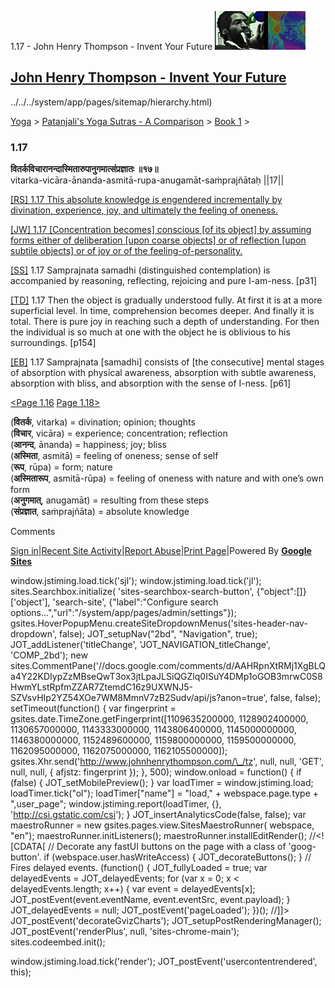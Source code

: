 1.17 - John Henry Thompson - Invent Your Future [![John Henry Thompson - Invent Your Future](../../../_/rsrc/1329567069254/config/customLogo.gif-revision=6.png)](../../../index.html)

[John Henry Thompson - Invent Your Future](../../../index.html)
---------------------------------------------------------------

../../../system/app/pages/sitemap/hierarchy.html)
    

[Yoga](../../../yoga.html)‎ > ‎[Patanjali's Yoga Sutras - A Comparison](../../patanjani.html)‎ > ‎[Book 1](../book-1.html)‎ > ‎

### 1.17

**वितर्कविचारानन्दास्मितारुपानुगमात्संप्रज्ञातः ॥१७॥**  
vitarka-vicāra-ānanda-asmitā-rupa-anugamāt-saṁprajñātaḥ ||17||  
  
  
[\[RS\] 1.17 This absolute knowledge is engendered incrementally by divination, experience, joy, and ultimately the feeling of oneness.](http://www.ashtangayoga.info/philosophy/yoga-sutra-patanjali/chapter-1/item/vitarka-vichara-ananda-asmita-rupa-anugamat/)  
  
[\[JW\] 1.17 \[Concentration becomes\] conscious \[of its object\] by assuming forms either of deliberation \[upon coarse objects\] or of reflection \[upon subtile objects\] or of joy or of the feeling-of-personality.](http://books.google.com/books?id=YzFImjtOxUwC&pg=PA40&ci=155%2C466%2C712%2C107&source=bookclip)  
  
[\[SS\]](http://www.amazon.com/Yoga-Sutras-Patanjali-Commentary-Satchidananda/dp/0932040381) 1.17 Samprajnata samadhi (distinguished contemplation) is accompanied by reasoning, reflecting, rejoicing and pure I-am-ness. \[p31\]  
  
[\[TD\]](http://www.amazon.com/Heart-Yoga-Developing-Personal-Practice/dp/089281764X/ref=sr_1_5?ie=UTF8&qid=1326228195&sr=8-5) 1.17 Then the object is gradually understood fully. At first it is at a more superficial level. In time, comprehension becomes deeper. And finally it is total. There is pure joy in reaching such a depth of understanding. For then the individual is so much at one with the object he is oblivious to his surroundings. \[p154\]  
  
[\[EB\]](http://www.amazon.com/Yoga-Sutras-Patanjali-Translation-Commentary/dp/0865477361/ref=sr_1_1?ie=UTF8&s=books&qid=1250508322&sr=1-1) 1.17 Samprajnata \[samadhi\] consists of \[the consecutive\] mental stages of absorption with physical awareness, absorption with subtle awareness, absorption with bliss, and absorption with the sense of I-ness. \[p61\]  
  
  
[<Page 1.16](116.html) [Page 1.18>](118.html)  
  

(**वितर्क**, vitarka) = divination; opinion; thoughts  
(**विचार**, vicāra) = experience; concentration; reflection  
(**आनन्द**, ānanda) = happiness; joy; bliss  
(**अस्मिता**, asmitā) = feeling of oneness; sense of self  
(**रूप**, rūpa) = form; nature  
(**अस्मितारूप**, asmitā-rūpa) = feeling of oneness with nature and with one’s own form  
(**अनुगमात्**, anugamāt) = resulting from these steps  
(**संप्रज्ञात**, saṁprajñāta) = absolute knowledge

Comments

[Sign in](https://accounts.google.com/ServiceLogin?continue=http://sites.google.com/a/johnhenrythompson.com/jht/yoga/patanjani/book-1/117&service=jotspot)|[Recent Site Activity](../../../system/app/pages/recentChanges.html)|[Report Abuse](http://sites.google.com/a/johnhenrythompson.com/jht/system/app/pages/reportAbuse)|[Print Page](javascript:;)|Powered By **[Google Sites](http://sites.google.com/site)**

window.jstiming.load.tick('sjl'); window.jstiming.load.tick('jl'); sites.Searchbox.initialize( 'sites-searchbox-search-button', {"object":\[\]}\['object'\], 'search-site', {"label":"Configure search options...","url":"/system/app/pages/admin/settings"}); gsites.HoverPopupMenu.createSiteDropdownMenus('sites-header-nav-dropdown', false); JOT\_setupNav("2bd", "Navigation", true); JOT\_addListener('titleChange', 'JOT\_NAVIGATION\_titleChange', 'COMP\_2bd'); new sites.CommentPane('//docs.google.com/comments/d/AAHRpnXtRMj1XgBLQa4Y22KDIypZzMBseQwT3ox3jtLpaJLSiQGZlq0ISuY4DMp1oGOB3mrwC0S8HwmYLstRpfmZZAR7ZtemdC16z9UXWNJ5-SZVsvHIp2YZ54XOe7WM8MmnV7zB2Sudv/api/js?anon=true', false, false); setTimeout(function() { var fingerprint = gsites.date.TimeZone.getFingerprint(\[1109635200000, 1128902400000, 1130657000000, 1143333000000, 1143806400000, 1145000000000, 1146380000000, 1152489600000, 1159800000000, 1159500000000, 1162095000000, 1162075000000, 1162105500000\]); gsites.Xhr.send('http://www.johnhenrythompson.com/\_/tz', null, null, 'GET', null, null, { afjstz: fingerprint }); }, 500); window.onload = function() { if (false) { JOT\_setMobilePreview(); } var loadTimer = window.jstiming.load; loadTimer.tick("ol"); loadTimer\["name"\] = "load," + webspace.page.type + ",user\_page"; window.jstiming.report(loadTimer, {}, 'http://csi.gstatic.com/csi'); } JOT\_insertAnalyticsCode(false, false); var maestroRunner = new gsites.pages.view.SitesMaestroRunner( webspace, "en"); maestroRunner.initListeners(); maestroRunner.installEditRender(); //<!\[CDATA\[ // Decorate any fastUI buttons on the page with a class of 'goog-button'. if (webspace.user.hasWriteAccess) { JOT\_decorateButtons(); } // Fires delayed events. (function() { JOT\_fullyLoaded = true; var delayedEvents = JOT\_delayedEvents; for (var x = 0; x < delayedEvents.length; x++) { var event = delayedEvents\[x\]; JOT\_postEvent(event.eventName, event.eventSrc, event.payload); } JOT\_delayedEvents = null; JOT\_postEvent('pageLoaded'); })(); //\]\]> JOT\_postEvent('decorateGvizCharts'); JOT\_setupPostRenderingManager(); JOT\_postEvent('renderPlus', null, 'sites-chrome-main'); sites.codeembed.init();

window.jstiming.load.tick('render'); JOT\_postEvent('usercontentrendered', this);